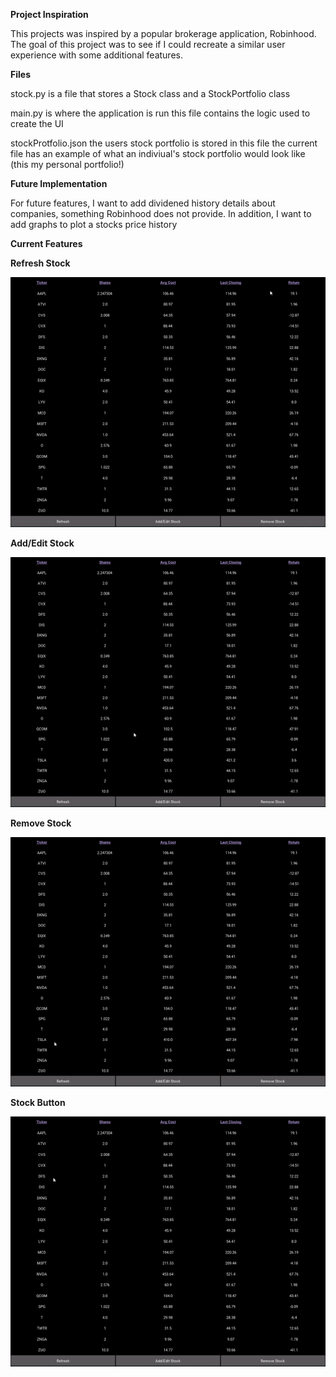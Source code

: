 <b>Project Inspiration</b>

This projects was inspired by a popular brokerage application, Robinhood. The goal of this project
was to see if I could recreate a similar user experience with some additional features.

<b>Files</b>

stock.py
  is a file that stores a Stock class and a StockPortfolio class

main.py is where the application is run
  this file contains the logic used to create the UI

stockProtfolio.json
  the users stock portfolio is stored in this file
  the current file has an example of what an indiviual's stock portfolio would look like (this my personal portfolio!)

<b>Future Implementation</b>

For future features, I want to add dividened history details about companies, something Robinhood does not provide.
In addition, I want to add graphs to plot a stocks price history

<b> Current Features</b>

<b>Refresh Stock</b>

![](Demo/Refresh.gif)

<b>Add/Edit Stock</b>

![](Demo/AddStock.gif)

<b>Remove Stock</b>

![](Demo/RemoveStock.gif)

<b>Stock Button</b>

![](Demo/StockButton.gif)

